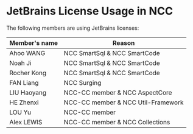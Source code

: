 # JetBrains License Usage in NCC

The following members are using JetBrains licenses:

| Member's name | Reason                             |
| ------------- | ---------------------------------- |
| Ahoo WANG     | NCC SmartSql & NCC SmartCode       |
| Noah Ji       | NCC SmartSql & NCC SmartCode       |
| Rocher Kong   | NCC SmartSql & NCC SmartCode       |
| FAN Liang     | NCC Surging                        |
| LIU Haoyang   | NCC-CC member & NCC AspectCore     |
| HE Zhenxi     | NCC-CC member & NCC Util-Framework |
| LOU Yu        | NCC-CC member                      |
| Alex LEWIS    | NCC-CC member & NCC Collections    |
